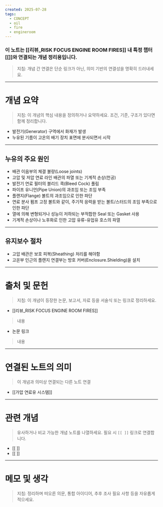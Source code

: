 ```yaml
---
created: 2025-07-28
tags:
  - CONCEPT
  - oil
  - fire
  - engineroom
---
```

### 이 노트는 [[리뷰_RISK FOCUS ENGINE ROOM FIRES]] 내 특정 챕터[[]]와 연결되는 개념 정리용입니다.  
> 지침: 개념 간 연결은 단순 링크가 아닌, 의미 기반의 연결성을 명확히 드러내세요.  
---

# 개념 요약  
> 지침: 이 개념의 핵심 내용을 정의하거나 요약하세요. 조건, 기준, 구조가 있다면 함께 정리합니다.

- 발전기(Generator) 구역에서 화재가 발생
- 누유된 기름이 고온의 배기 장치 표면에 분사되면서 시작

---
## 누유의 주요 원인
- 배관 이음부의 체결 불량(Loose joints)
- 고압 및 저압 연료 라인 배관의 파열 또는 기계적 손상(천공)
- 발전기 연료 필터의 블리드 콕(Bleed Cock) 풀림
- 파이프 유니언(Pipe Union)의 과조임 또는 조임 부족
- 플랜지(Flange) 볼트의 과조임으로 인한 파단
- 연료 분사 펌프 고정 볼트와 같이, 주기적 응력을 받는 볼트/스터드의 조임 부족으로 인한 파단
- 열에 의해 변형되거나 성능이 저하되는 부적합한 Seal 또는 Gasket 사용
- 기계적 손상이나 노후화로 인한 고압 유류-유업유 호스의 파열

---
## 유지보수 절차
- 고압 배관은 보호 피복(Sheathing) 처리를 해야함
- 고온부 인근의 플랜지 연결부는 방호 커버(Enclosure.Shielding)을 설치

---

# 출처 및 문헌  
> 지침: 이 개념이 등장한 논문, 보고서, 자료 등을 서술식 또는 링크로 정리하세요.

- [[리뷰_RISK FOCUS ENGINE ROOM FIRES]]
> 내용
- 논문 링크
>  내용 

---

# 연결된 노트의 의미  
> 이 개념과 의미상 연결되는 다른 노트 연결

- [[가압 연료유 시스템]]
---

# 관련 개념  
> 유사하거나 비교 가능한 개념 노트를 나열하세요. 필요 시 `[[ ]]` 링크로 연결합니다.

- [[ ]]
- [[ ]]

---

# 메모 및 생각  
> 지침: 정리하며 떠오른 의문, 통합 아이디어, 추후 조사 필요 사항 등을 자유롭게 적으세요.

